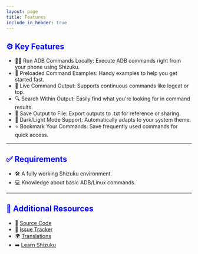 ```yaml
---
layout: page
title: Features
include_in_header: true
---
```


<h2 style="color: blue">⚙️ Key Features</h2>

- 🧑‍💻 Run ADB Commands Locally: Execute ADB commands right from your phone using Shizuku.
- 📂 Preloaded Command Examples: Handy examples to help you get started fast.
- 🔄 Live Command Output: Supports continuous commands like logcat or top.
- 🔍 Search Within Output: Easily find what you're looking for in command results.
- 💾 Save Output to File: Export outputs to .txt for reference or sharing.
- 🌙 Dark/Light Mode Support: Automatically adapts to your system theme.
- ⭐ Bookmark Your Commands: Save frequently used commands for quick access.

---

<h2 style="color: blue">✅ Requirements</h2>

- 🛠 A fully working Shizuku environment.
- 💻 Knowledge about basic ADB/Linux commands.

---

<h2 style="color: blue">🔗 Additional Resources</h2>

- 🔗 [Source Code](https://gitlab.com/sunilpaulmathew/ashell)
- 🐞 [Issue Tracker](https://gitlab.com/sunilpaulmathew/ashell/-/issues)
- 🌍 [Translations](https://poeditor.com/join/project/20PSoEAgfX)
- ➡️ [Learn Shizuku](https://shizuku.rikka.app/)
